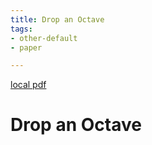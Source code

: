 ```yaml
---
title: Drop an Octave
tags:
- other-default
- paper

---
```


[local pdf](../../../pdfs/Drop%20an%20Octave.pdf)

# Drop an Octave

